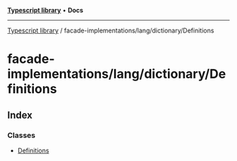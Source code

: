 [**Typescript library**](../../../../index.md) • **Docs**

***

[Typescript library](../../../../modules.md) / facade-implementations/lang/dictionary/Definitions

# facade-implementations/lang/dictionary/Definitions

## Index

### Classes

- [Definitions](classes/Definitions.md)
